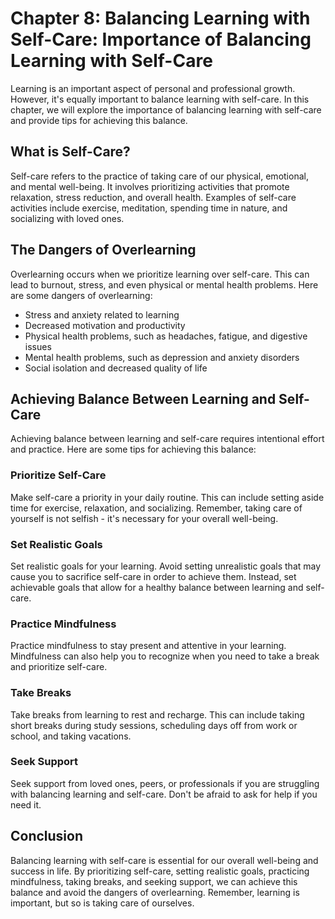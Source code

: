 Chapter 8: Balancing Learning with Self-Care: Importance of Balancing Learning with Self-Care
=============================================================================================

Learning is an important aspect of personal and professional growth. However, it's equally important to balance learning with self-care. In this chapter, we will explore the importance of balancing learning with self-care and provide tips for achieving this balance.

What is Self-Care?
------------------

Self-care refers to the practice of taking care of our physical, emotional, and mental well-being. It involves prioritizing activities that promote relaxation, stress reduction, and overall health. Examples of self-care activities include exercise, meditation, spending time in nature, and socializing with loved ones.

The Dangers of Overlearning
---------------------------

Overlearning occurs when we prioritize learning over self-care. This can lead to burnout, stress, and even physical or mental health problems. Here are some dangers of overlearning:

* Stress and anxiety related to learning
* Decreased motivation and productivity
* Physical health problems, such as headaches, fatigue, and digestive issues
* Mental health problems, such as depression and anxiety disorders
* Social isolation and decreased quality of life

Achieving Balance Between Learning and Self-Care
------------------------------------------------

Achieving balance between learning and self-care requires intentional effort and practice. Here are some tips for achieving this balance:

### Prioritize Self-Care

Make self-care a priority in your daily routine. This can include setting aside time for exercise, relaxation, and socializing. Remember, taking care of yourself is not selfish - it's necessary for your overall well-being.

### Set Realistic Goals

Set realistic goals for your learning. Avoid setting unrealistic goals that may cause you to sacrifice self-care in order to achieve them. Instead, set achievable goals that allow for a healthy balance between learning and self-care.

### Practice Mindfulness

Practice mindfulness to stay present and attentive in your learning. Mindfulness can also help you to recognize when you need to take a break and prioritize self-care.

### Take Breaks

Take breaks from learning to rest and recharge. This can include taking short breaks during study sessions, scheduling days off from work or school, and taking vacations.

### Seek Support

Seek support from loved ones, peers, or professionals if you are struggling with balancing learning and self-care. Don't be afraid to ask for help if you need it.

Conclusion
----------

Balancing learning with self-care is essential for our overall well-being and success in life. By prioritizing self-care, setting realistic goals, practicing mindfulness, taking breaks, and seeking support, we can achieve this balance and avoid the dangers of overlearning. Remember, learning is important, but so is taking care of ourselves.
